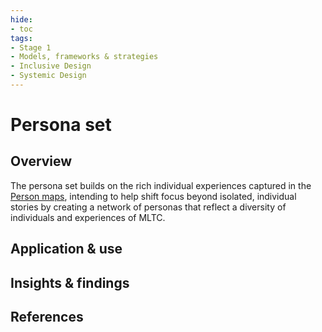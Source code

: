 ```yaml
---
hide:
- toc
tags:
- Stage 1
- Models, frameworks & strategies
- Inclusive Design
- Systemic Design
---
```


# Persona set

## Overview

The persona set builds on the rich individual experiences captured in the [Person maps](person-maps.md), intending to help shift focus beyond isolated, individual stories by creating a network of personas that reflect a diversity of individuals and experiences of MLTC. 

## Application & use

## Insights & findings

## References 
